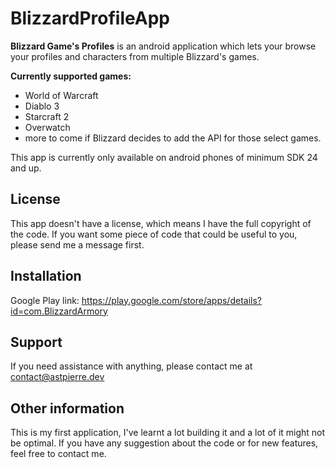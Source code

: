 # BlizzardProfileApp  
  
__Blizzard Game's Profiles__ is an android application which lets your browse your profiles and characters from multiple Blizzard's games. 

__Currently supported games:__
- World of Warcraft
- Diablo 3
- Starcraft 2
- Overwatch
- more to come if Blizzard decides to add the API for those select games.

This app is currently only available on android phones of minimum SDK 24 and up. 

## License

This app doesn't have a license, which means I have the full copyright of the code. If you want some piece of code that could be useful to you, please send me a message first.

## Installation

Google Play link: https://play.google.com/store/apps/details?id=com.BlizzardArmory

## Support

If you need assistance with anything, please contact me at contact@astpierre.dev

## Other information

This is my first application, I've learnt a lot building it and a lot of it might not be optimal. If you have any suggestion about the code or for new features, feel free to contact me.
